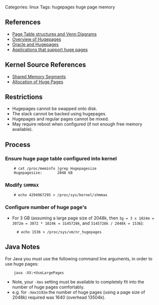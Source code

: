 Categories: linux
Tags: hugepages
      huge
      page
      memory

## References 

- [Page Table structures and Venn Diagrams](http://linux-mm.org/HugePages)
- [Overview of Hugepages](http://lwn.net/Articles/374424/)
- [Oracle and Hugepages](http://www.oracledatabase12g.com/wp-content/uploads/html/HugePages%20on%20Linux%20What%20It%20Is...%20and%20What%20It%20Is%20Not.htm)
- [Applications that support huge pages](http://wiki.debian.org/Hugepages)

## Kernel Source References

- [Shared Memory Segments](http://lxr.free-electrons.com/source/ipc/shm.c)
- [Allocation of Huge Pages](http://lxr.free-electrons.com/source/fs/hugetlbfs/inode.c)


## Restrictions

- Hugepages cannot be swapped onto disk.
- The stack cannot be backed using hugepages.
- Hugepages and regular pages cannot be mixed.
- May require reboot when configured (if not enough free memory available).

## Process ##

### Ensure huge page table configured into kernel ###

        # cat /proc/meminfo |grep Hugepagesize
        Hugepagesize:       2048 kB


### Modify `SHMMAX` ###

        # echo 4294967295 > /proc/sys/kernel/shmmax


### Configure number of huge page's ###

- For 3 GB (assuming a large page size of 2048k, then `3g = 3 x 1024m = 3072m = 3072 * 1024k = 3145728k`, and `3145728k / 2048k = 1536`):

        # echo 1536 > /proc/sys/vm/nr_hugepages

## Java Notes ##

For Java you must use the following command line arguments, in order to use huge pages:

        java -XX:+UseLargePages

- Note, your `-Xmx` setting must be available to completely fit into the number of huge pages comfortably.
- e.g. for `-Xmx3192m` the number of huge pages (using a page size of 2048k) required was 1640 (overhead 13504k).



